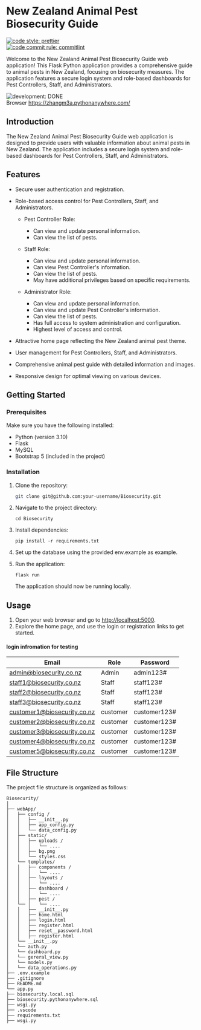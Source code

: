 # New Zealand Animal Pest Biosecurity Guide

[![code style: prettier](https://img.shields.io/badge/code_style-prettier-ff69b4.svg?style=plastic)](https://github.com/prettier/prettier)  
[![code commit rule: commitlint](https://img.shields.io/badge/code_commite-commitlint-ff69b4.svg?style=plastic)](https://github.com/conventional-changelog/commitlint)  

Welcome to the New Zealand Animal Pest Biosecurity Guide web application! This Flask Python application provides a comprehensive guide to animal pests in New Zealand, focusing on biosecurity measures. The application features a secure login system and role-based dashboards for Pest Controllers, Staff, and Administrators. 


![development: DONE](https://img.shields.io/badge/development-DONE-informational.svg?style=plastic)  
Browser https://zhangm3a.pythonanywhere.com/

## Introduction

The New Zealand Animal Pest Biosecurity Guide web application is designed to provide users with valuable information about animal pests in New Zealand. The application includes a secure login system and role-based dashboards for Pest Controllers, Staff, and Administrators.

## Features

- Secure user authentication and registration.
- Role-based access control for Pest Controllers, Staff, and Administrators.
   - Pest Controller Role:
      - Can view and update personal information.
      - Can view the list of pests.

   - Staff Role:
      - Can view and update personal information.
      - Can view Pest Controller's information.
      - Can view the list of pests.
      - May have additional privileges based on specific requirements.

   - Administrator Role:
      - Can view and update personal information.
      - Can view and update Pest Controller's information.
      - Can view the list of pests.
      - Has full access to system administration and configuration.
      - Highest level of access and control.

- Attractive home page reflecting the New Zealand animal pest theme.
- User management for Pest Controllers, Staff, and Administrators.
- Comprehensive animal pest guide with detailed information and images.
- Responsive design for optimal viewing on various devices.


## Getting Started

### Prerequisites

Make sure you have the following installed:

- Python (version 3.10)
- Flask
- MySQL
- Bootstrap 5 (included in the project)

### Installation

1. Clone the repository:

   ```bash
   git clone git@github.com:your-username/Biosecurity.git
   ```
2. Navigate to the project directory:
   ```
   cd Biosecurity
   ```
3. Install dependencies:
   ```
   pip install -r requirements.txt
   ```
5. Set up the database using the provided env.example as example.
6. Run the application:
   ```
   flask run
   ```
   The application should now be running locally.

## Usage

1. Open your web browser and go to [http://localhost:5000](http://localhost:5000).
2. Explore the home page, and use the login or registration links to get started.

#### login infromation for testing

 Email                       | Role         | Password   |
|----------------------------|--------------|------------|
| admin@biosecurity.co.nz    | Admin        | admin123#  |
| staff1@biosecurity.co.nz     | Staff        | staff123#  |
| staff2@biosecurity.co.nz     | Staff        | staff123#   |
| staff3@biosecurity.co.nz     | Staff        | staff123#   |
| customer1@biosecurity.co.nz  | customer     | customer123#|
| customer2@biosecurity.co.nz  | customer     | customer123#|
| customer3@biosecurity.co.nz  | customer     | customer123#|
| customer4@biosecurity.co.nz  | customer     | customer123#|
| customer5@biosecurity.co.nz  | customer     | customer123#|



## File Structure

The project file structure is organized as follows:

```
Biosecurity/
│
├── webApp/
│   ├── config /
│   │   ├── __init__.py
│   │   ├── app_config.py
│   │   └── data_config.py
│   ├── static/
│   │   ├── uploads /
│   │   │   └── ....
│   │   ├── bg.png
│   │   └── styles.css
│   └── templates/
│   │   ├── components /
│   │   │   └── ....
│   │   ├── layouts /
│   │   │   └── ....
│   │   ├── dashboard /
│   │   │   └── ....
│   │   ├── pest /
│   └── │   └── ....
│   │   ├── __init__.py
│   │   ├── home.html
│   │   ├── login.html
│   │   ├── register.html
│   │   ├── reset__password.html
│   │   ├── register.html
│   └── __init__.py
│   └── auth.py
│   └── dashboard.py
│   └── gereral_view.py
│   └── models.py
│   └── data_operations.py
├── .env.example
├── .gitignore
├── README.md
└── app.py
├── biosecurity.local.sql
├── biosecurity.pythonanywhere.sql
├── wsgi.py
├── .vscode
├── requirements.txt
├── wsgi.py
```

